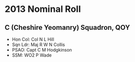 # 2013 Nominal Roll

## C (Cheshire Yeomanry) Squadron, QOY

* Hon Col: Col N L Hill
* Sqn Ldr: Maj R W N Collis
* PSAO: Capt C M Hodgkinson
* SSM: WO2 P Wade

